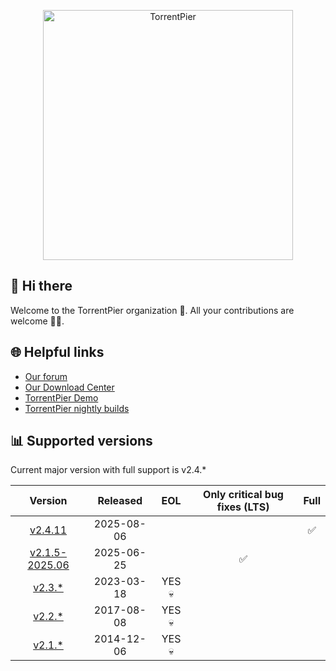 <p align="center"><a href="https://torrentpier.com"><img src="https://torrentpier.com/styles/default/xenforo/bull-logo.svg" width="400px" alt="TorrentPier" /></a></p>

## 👋 Hi there

Welcome to the TorrentPier organization 🐂. All your contributions are welcome 👨‍💻.

## 🌐 Helpful links

- [Our forum](https://torrentpier.com/)
- [Our Download Center](https://get-torrentpier.duckdns.org/)
- [TorrentPier Demo](https://torrentpier.duckdns.org/)
- [TorrentPier nightly builds](https://nightly.link/torrentpier/torrentpier/workflows/ci/v2.4/TorrentPier-v2.4)

## 📊 Supported versions

Current major version with full support is v2.4.*

|                                           Version                                            |  Released  |  EOL   | Only critical bug fixes (LTS) | Full |
|:--------------------------------------------------------------------------------------------:|:----------:|:------:|:-----------------------------:|:----:|
| [v2.4.11](https://github.com/torrentpier/torrentpier/releases/tag/v2.4.11) | 2025-08-06 | | | ✅ |
| [v2.1.5-2025.06](https://github.com/torrentpier/torrentpier-lts/releases/tag/v2.1.5-2025.06) | 2025-06-25 | | ✅ | |
|           [v2.3.*](https://github.com/torrentpier/torrentpier/releases/tag/v2.3.1)           | 2023-03-18 | YES 💀 |                               |      |
|           [v2.2.*](https://github.com/torrentpier/torrentpier/releases/tag/v2.2.3)           | 2017-08-08 | YES 💀 |                               |      |
|           [v2.1.*](https://github.com/torrentpier/torrentpier/releases/tag/v2.1.5)           | 2014-12-06 | YES 💀 |                               |      |
